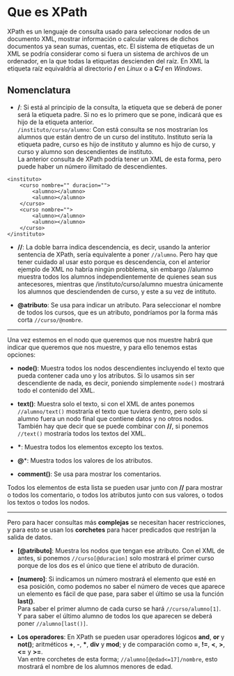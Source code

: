 # Que es XPath

XPath es un lenguaje de consulta usado para seleccionar nodos de un documento XML, mostrar información o calcular valores de dichos documentos ya sean sumas, cuentas, etc.
El sistema de etiquetas de un XML se podría considerar como si fuera un sistema de archivos de un ordenador, en la que todas la etiquetas descienden del raíz. En XML la etiqueta raíz equivaldría al directorio **/** en *Linux* o a **C:/** en *Windows*.

## Nomenclatura

- **/**: Si está al principio de la consulta, la etiqueta que se deberá de poner será la etiqueta padre. Si no es lo primero que se pone, indicará que es hijo de la etiqueta anterior.  
```/instituto/curso/alumno```: Con está consulta se nos mostrarían los alumnos que están dentro de un curso del instituto. Instituto sería la etiqueta padre, curso es hijo de instituto y alumno es hijo de curso, y curso y alumno son descendientes de instituto.  
La anterior consulta de XPath podría tener un XML de esta forma, pero puede haber un número ilimitado de descendientes.  
```
<instituto>
	<curso nombre="" duracion="">
		<alumno></alumno>
		<alumno></alumno>
	</curso>
	<curso nombre="">
		<alumno></alumno>
		<alumno></alumno>
	</curso>
</instituto>
```

- **//**: La doble barra indica descendencia, es decir, usando la anterior sentencia de XPath, sería equivalente a poner ```//alumno```. Pero hay que tener cuidado al usar esto porque es descendencia, con el anterior ejemplo de XML no habría ningún probblema, sin embargo //alumno muestra todos los alumnos independientemente de quienes sean sus antecesores, mientras que /instituto/curso/alumno muestra únicamente los alumnos que desciendenden de curso, y este a su vez de intituto.  

- **@atributo**: Se usa para indicar un atributo. Para seleccionar el nombre de todos los cursos, que es un atributo, pondríamos por la forma más corta ```//curso/@nombre```.  

-----

Una vez estemos en el nodo que queremos que nos muestre habrá que indicar que queremos que nos muestre, y para ello tenemos estas opciones:  

- **node()**: Muestra todos los nodos descendientes incluyendo el texto que pueda contener cada uno y los atributos. Si lo usamos sin ser descendiente de nada, es decir, poniendo simplemente ```node()``` mostrará todo el contenido del XML.  

- **text()**: Muestra solo el texto, si con el XML de antes ponemos ```//alumno/text()``` mostraría el texto que tuviera dentro, pero solo si alumno fuera un nodo final que contiene datos y no otros nodos.  
También hay que decir que se puede combinar con **//**, si ponemos ```//text()``` mostraría todos los textos del XML.  

- **\***: Muestra todos los elementos excepto los textos.  

- **@***: Muestra todos los valores de los atributos.  

- **comment()**: Se usa para mostrar los comentarios.  

Todos los elementos de esta lista se pueden usar junto con **//** para mostrar o todos los comentario, o todos los atributos junto con sus valores, o todos los textos o todos los nodos.  

-----

Pero para hacer consultas más **complejas** se necesitan hacer restricciones, y para esto se usan los **corchetes** para hacer predicados que restrijan la salida de datos.  

- **[@atributo]**: Muestra los nodos que tengan ese atributo. Con el XML de antes, si ponemos ```//curso[@duracion]``` solo mostrará el primer curso porque de los dos es el único que tiene el atributo de duración.  

- **[numero]**: Si indicamos un número mostrará el elemento que esté en esa posición, como podemos no saber el número de veces que aparece un elemento es fácil de que pase, para saber el último se usa la función **last()**.  
Para saber el primer alumno de cada curso se hará ```//curso/alumno[1]```.  
Y para saber el último alumno de todos los que aparecen se deberá poner ```//alumno[last()]```.  

- **Los operadores**: En XPath se pueden usar operadores lógicos **and**, **or** y **not()**; aritméticos **+**, **-**, **\***, **div** y **mod**; y de comparación como **=**, **!=**, **<**, **>**, **<=** y **>=**.  
Van entre corchetes de esta forma; ```//alumno[@edad<=17]/nombre```, esto mostrará el nombre de los alumnos menores de edad.  


